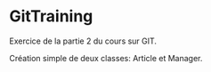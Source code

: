 # GitTraining
Exercice de la partie 2 du cours sur GIT.

Création simple de deux classes: Article et Manager.
